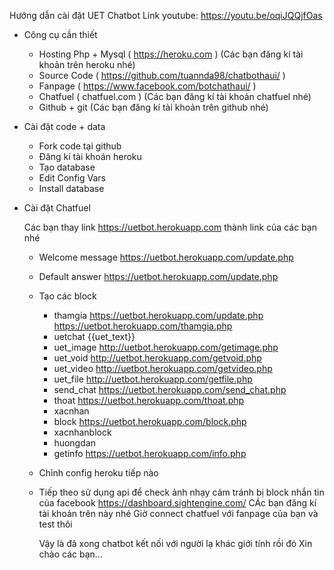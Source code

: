 ﻿
﻿Hướng dẫn cài đặt UET Chatbot
Link youtube: https://youtu.be/oqiJQQjfOas

+ Công cụ cần thiết
	- Hosting Php + Mysql ( https://heroku.com ) (Các bạn đăng kí tài khoản trên heroku nhé)
	- Source Code ( https://github.com/tuannda98/chatbothaui/ )
	- Fanpage ( https://www.facebook.com/botchathaui/ )
	- Chatfuel ( chatfuel.com ) (Các bạn đăng kí tài khoản chatfuel nhé)
	- Github + git (Các bạn đăng kí tài khoản trên github nhé)
+ Cài đặt code + data
	- Fork code tại github
	- Đăng kí tài khoản heroku 
	- Tạo database
	- Edit Config Vars
	- Install database
+ Cài đặt Chatfuel
	
	Các bạn thay link https://uetbot.herokuapp.com thành link của các bạn nhé
	
	- Welcome message
		https://uetbot.herokuapp.com/update.php
	- Default answer
		https://uetbot.herokuapp.com/update.php
	- Tạo các block
		* thamgia
			https://uetbot.herokuapp.com/update.php
			https://uetbot.herokuapp.com/thamgia.php
		* uetchat
			{{uet_text}}
		* uet_image
			http://uetbot.herokuapp.com/getimage.php
		* uet_void
			http://uetbot.herokuapp.com/getvoid.php
		* uet_video
			http://uetbot.herokuapp.com/getvideo.php
		* uet_file
			http://uetbot.herokuapp.com/getfile.php
		* send_chat
			https://uetbot.herokuapp.com/send_chat.php
		* thoat
			https://uetbot.herokuapp.com/thoat.php
		* xacnhan
		* block
			https://uetbot.herokuapp.com/block.php
		* xacnhanblock
		* huongdan
		* getinfo 
			https://uetbot.herokuapp.com/info.php
			
	- Chỉnh config heroku tiếp nào
	- Tiếp theo sử dụng api để check ảnh nhạy cảm tránh bị block nhắn tin của facebook
		https://dashboard.sightengine.com/
		CÁc bạn đăng kí tài khoản trên này nhé
		Giờ connect chatfuel với fanpage của bạn và test thôi
		
		Vậy là đã xong chatbot kết nối với người lạ khác giới tính rồi đó
		Xin chào các bạn...
